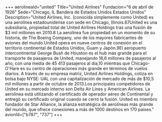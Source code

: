 +++
aerolineaId="united"
Title="United Airlines"
Fundacion="6 de abril de 1926"
Sede="Chicago, IL Bandera de Estados Unidos Estados Unidos"
Description="United Airlines, Inc. (conocida simplemente como United) es una aerolínea estadounidense con sede en Chicago, Illinois.6​7​ United es una subsidiaria, propiedad total de United Airlines Holdings tras una fusión de $3 mil millones en 2010.8​ La aerolínea fue propiedad en un momento de su historia, de The Boeing Company, uno de los mayores fabricantes de aviones del mundo.United opera en nueve centros de conexión en el territorio continental de Estados Unidos, Guam y Japón.9​ El aeropuerto intercontinental George Bush de Houston es el hub más grande para el transporte de pasajeros de United, manejando 16,6 millones de pasajeros al año, con una media de 45 413 pasajeros al día,10​ mientras que Chicago-O'Hare es su centro de operaciones más grande en términos de vuelos diarios. A través de su empresa matriz, United Airlines Holdings, cotiza en bolsa bajo NYSE: UAL con una capitalización de mercado de más de $10,5 mil millones a partir de octubre de 2013.Los principales competidores de United en su mercado interno son Delta Air Lines y American Airlines. La aerolínea está utilizando el certificado de operador aéreo de Continental y entregó su certificado original cuando se cerró la fusión. United es miembro fundador de Star Alliance, la alianza estratégica de aerolíneas más grande del mundo, que ofrece conexiones a más de 1000 destinos en 170 países."
avionId=["b787", "737"]
+++